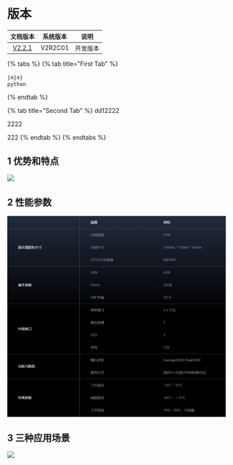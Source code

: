 # 版本

| 文档版本 | 系统版本 | 说明 |
| :---: | :---: | :---: |
| [V2.2.1](v2r2c01_readme/) | V2R2C01 | 开发版本 |





{% tabs %}
{% tab title="First Tab" %}
```text
jajaj
python
```
{% endtab %}

{% tab title="Second Tab" %}
dd12222

2222

222
{% endtab %}
{% endtabs %}

## 1 优势和特点

![](.gitbook/assets/se3_int_key%20%281%29.gif)

## 2 性能参数

![1566470966941](.gitbook/assets/se3-detail.png)

## 3 三种应用场景

![](.gitbook/assets/se3_int_key.gif)

